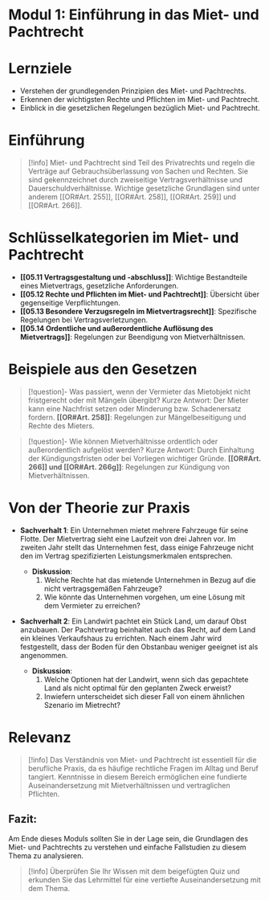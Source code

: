 # Modul 1: Einführung in das Miet- und Pachtrecht

# Lernziele
- Verstehen der grundlegenden Prinzipien des Miet- und Pachtrechts.
- Erkennen der wichtigsten Rechte und Pflichten im Miet- und Pachtrecht.
- Einblick in die gesetzlichen Regelungen bezüglich Miet- und Pachtrecht.

# Einführung
>[!info] 
>Miet- und Pachtrecht sind Teil des Privatrechts und regeln die Verträge auf Gebrauchsüberlassung von Sachen und Rechten. Sie sind gekennzeichnet durch zweiseitige Vertragsverhältnisse und Dauerschuldverhältnisse. Wichtige gesetzliche Grundlagen sind unter anderem [[OR#Art. 255]], [[OR#Art. 258]], [[OR#Art. 259]] und [[OR#Art. 266]].

# Schlüsselkategorien im Miet- und Pachtrecht
- **[[05.11 Vertragsgestaltung und -abschluss]]**: Wichtige Bestandteile eines Mietvertrags, gesetzliche Anforderungen.
- **[[05.12 Rechte und Pflichten im Miet- und Pachtrecht]]**: Übersicht über gegenseitige Verpflichtungen.
- **[[05.13 Besondere Verzugsregeln im Mietvertragsrecht]]**: Spezifische Regelungen bei Vertragsverletzungen.
- **[[05.14 Ordentliche und außerordentliche Auflösung des Mietvertrags]]**: Regelungen zur Beendigung von Mietverhältnissen.

# Beispiele aus den Gesetzen
>[!question]- Was passiert, wenn der Vermieter das Mietobjekt nicht fristgerecht oder mit Mängeln übergibt?
>Kurze Antwort: Der Mieter kann eine Nachfrist setzen oder Minderung bzw. Schadenersatz fordern.
>**[[OR#Art. 258]]**: Regelungen zur Mängelbeseitigung und Rechte des Mieters.

>[!question]- Wie können Mietverhältnisse ordentlich oder außerordentlich aufgelöst werden?
>Kurze Antwort: Durch Einhaltung der Kündigungsfristen oder bei Vorliegen wichtiger Gründe.
>**[[OR#Art. 266]] und [[OR#Art. 266g]]**: Regelungen zur Kündigung von Mietverhältnissen.

# Von der Theorie zur Praxis

- **Sachverhalt 1**: Ein Unternehmen mietet mehrere Fahrzeuge für seine Flotte. Der Mietvertrag sieht eine Laufzeit von drei Jahren vor. Im zweiten Jahr stellt das Unternehmen fest, dass einige Fahrzeuge nicht den im Vertrag spezifizierten Leistungsmerkmalen entsprechen.
    
    - **Diskussion**:
        1. Welche Rechte hat das mietende Unternehmen in Bezug auf die nicht vertragsgemäßen Fahrzeuge?
        2. Wie könnte das Unternehmen vorgehen, um eine Lösung mit dem Vermieter zu erreichen?
- **Sachverhalt 2**: Ein Landwirt pachtet ein Stück Land, um darauf Obst anzubauen. Der Pachtvertrag beinhaltet auch das Recht, auf dem Land ein kleines Verkaufshaus zu errichten. Nach einem Jahr wird festgestellt, dass der Boden für den Obstanbau weniger geeignet ist als angenommen.
    
    - **Diskussion**:
        1. Welche Optionen hat der Landwirt, wenn sich das gepachtete Land als nicht optimal für den geplanten Zweck erweist?
        2. Inwiefern unterscheidet sich dieser Fall von einem ähnlichen Szenario im Mietrecht?

# Relevanz
>[!info] 
>Das Verständnis von Miet- und Pachtrecht ist essentiell für die berufliche Praxis, da es häufige rechtliche Fragen im Alltag und Beruf tangiert. Kenntnisse in diesem Bereich ermöglichen eine fundierte Auseinandersetzung mit Mietverhältnissen und vertraglichen Pflichten.

## Fazit:
Am Ende dieses Moduls sollten Sie in der Lage sein, die Grundlagen des Miet- und Pachtrechts zu verstehen und einfache Fallstudien zu diesem Thema zu analysieren.
>[!info] 
>Überprüfen Sie Ihr Wissen mit dem beigefügten Quiz und erkunden Sie das Lehrmittel für eine vertiefte Auseinandersetzung mit dem Thema.